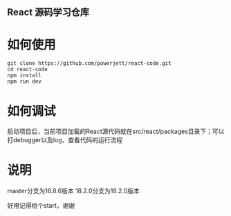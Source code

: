 ## React 源码学习仓库

# 如何使用

```shell
git clone https://github.com/powerjett/react-code.git
cd react-code
npm install
npm run dev
```
# 如何调试

启动项目后，当前项目加载的React源代码就在src/react/packages目录下；可以打debugger以及log，查看代码的运行流程

# 说明

master分支为16.8.6版本
18.2.0分支为18.2.0版本

好用记得给个start，谢谢
